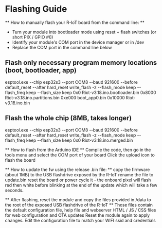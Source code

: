 
# Flashing Guide
** How to manually flash your R-IoT board from the command line: **
- Turn your module into bootloader mode using reset + flash switches (or short PIX / GPIO #0)
- Identify your module's COM port in the device manager or in /dev
- Replace the COM port in the command line below


## Flash only necessary program memory locations (boot, bootloader, app)
esptool.exe --chip esp32s3 --port COM8 --baud 921600 --before default_reset --after hard_reset write_flash -z --flash_mode keep --flash_freq keep --flash_size keep 0x0 Riot-v3.18.ino.bootloader.bin 0x8000 Riot-v3.18.ino.partitions.bin 0xe000 boot_app0.bin 0x10000 Riot-v3.18.ino.bin 

## Flash the whole chip (8MB, takes longer)
esptool.exe --chip esp32s3 --port COM8 --baud 921600 --before default_reset --after hard_reset write_flash -z --flash_mode keep --flash_freq keep --flash_size keep 0x0 Riot-v3.18.ino.merged.bin

** How to flash from the Arduino IDE **
Compile the code, then go in the tools menu and select the COM port of your board
Click the upload icon to flash the board

** How to update the fw using the release .bin file: **
copy the firmware (about 1MB) to the USB flashdrive exposed by the R-IoT
rename the file to update.bin
reset the board or power cycle it - the onboard pixel will flash red then white before blinking at the end of the update which 
will take a few seconds.


** After flashing, reset the module and copy the files provided in /data to the root of the exposed USB flashdrive of the R-IoT **
Those files contain the default configuration file, help file and webserver HTML / JS / CSS files for web configuration and OTA updates
Reset the module again to apply changes. Edit the configuration file to match your WIFI ssid and credentials

